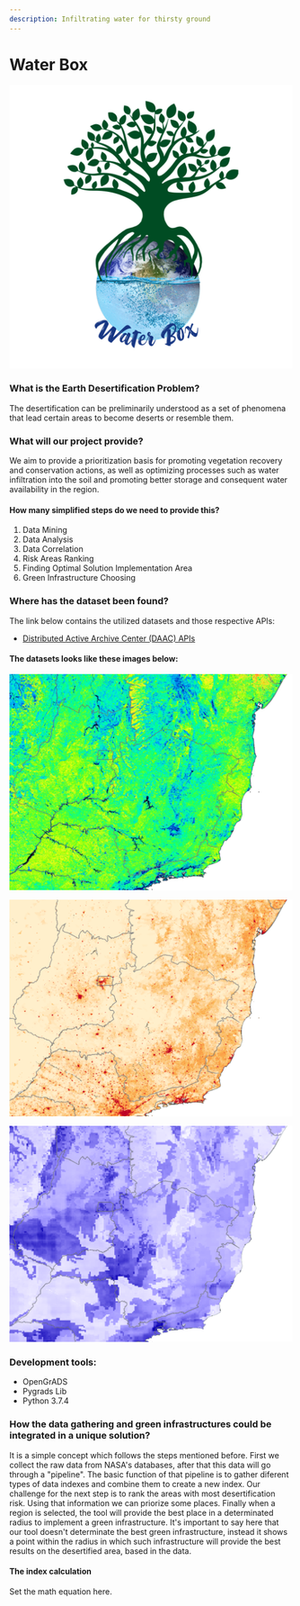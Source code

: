 ```yaml
---
description: Infiltrating water for thirsty ground
---
```


# Water Box

![Project Logo](.gitbook/assets/logop.png)

### What is the Earth Desertification Problem?

The desertification can be preliminarily understood as a set of phenomena that lead certain areas to become deserts or resemble them.

### What will our project provide?

We aim to provide a prioritization basis for promoting vegetation recovery and conservation actions, as well as optimizing processes such as water infiltration into the soil and promoting better storage and consequent water availability in the region.

#### How many simplified steps do we need to provide this?

1. Data Mining
2. Data Analysis
3. Data Correlation
4. Risk Areas Ranking
5. Finding Optimal Solution Implementation Area
6. Green Infrastructure Choosing

### Where has the dataset been found?

The link below contains the utilized datasets and those respective APIs:

* [Distributed Active Archive Center \(DAAC\) APIs](https://earthdata.nasa.gov/collaborate/open-data-services-and-software/api/daac-apis)

#### The datasets looks like these images below:

![Albedo Index](.gitbook/assets/albedo_transp%20%281%29.png)

![Population Density Index](.gitbook/assets/population_density_transp%20%281%29.png)

![Soil Moisture Index](.gitbook/assets/soil_moisture_transp.png)

### Development tools:

* OpenGrADS
* Pygrads Lib
* Python 3.7.4

### How the data gathering and green infrastructures could be integrated in a unique solution?

It is a simple concept which follows the steps mentioned before. First we collect the raw data from NASA's databases, after that this data will go through a "pipeline". The basic function of that pipeline is to gather diferent types of data indexes and combine them to create a new index. Our challenge for the next step is to rank the areas with most desertification risk. Using that information we can priorize some places. Finally when a region is selected, the tool will provide the best place in a determinated radius to implement a green infrastructure. It's important to say here that our tool doesn't determinate the best green infrastructure, instead it shows a point within the radius in which such infrastructure will provide the best results on the desertified area, based in the data.

#### The index calculation

Set the math equation here.



